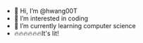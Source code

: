 - 👋 Hi, I’m @hwang00T
- 👀 I’m interested in coding
- 🌱 I’m currently learning computer science
- 🔥🔥🔥🔥🔥🔥It's lit!
<!---
hwang00T/hwang00T is a ✨ special ✨ repository because its `README.md` (this file) appears on your GitHub profile.
You can click the Preview link to take a look at your changes.
--->
